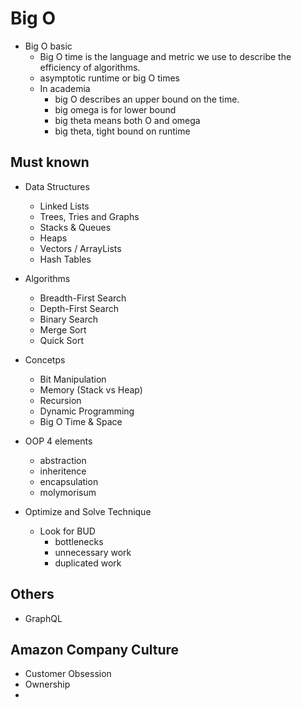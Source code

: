# Big O

- Big O basic
  - Big O time is the language and metric we use to describe the efficiency of algorithms.
  - asymptotic runtime or big O times
  - In academia
    - big O describes an upper bound on the time.
    - big omega is for lower bound
    - big theta means both O and omega
    - big theta, tight bound on runtime

## Must known

- Data Structures
  - Linked Lists
  - Trees, Tries and Graphs
  - Stacks & Queues
  - Heaps
  - Vectors / ArrayLists
  - Hash Tables
- Algorithms
  - Breadth-First Search
  - Depth-First Search
  - Binary Search
  - Merge Sort
  - Quick Sort
- Concetps
  - Bit Manipulation
  - Memory (Stack vs Heap)
  - Recursion
  - Dynamic Programming
  - Big O Time & Space

- OOP 4 elements
  - abstraction
  - inheritence
  - encapsulation
  - molymorisum

- Optimize and Solve Technique
  - Look for BUD
    - bottlenecks
    - unnecessary work
    - duplicated work

## Others

- GraphQL

## Amazon Company Culture

- Customer Obsession
- Ownership
-
